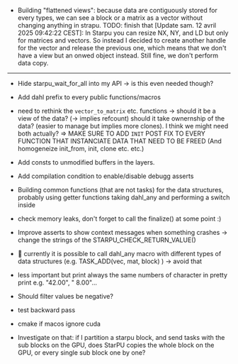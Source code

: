 
- Building "flattened views": because data are contiguously stored for every types, we can see a block or a matrix as a vector without
    changing anything in strapu. TODO: finish that 
    [Update sam. 12 avril 2025 09:42:22 CEST]:
    In Starpu you can resize NX, NY, and LD but only for matrices and vectors.
    So instead I decided to create another handle for the vector and release the previous one, which means that we don't have a view
    but an onwed object instead. Still fine, we don't perform data copy.

-------------------------------------------------------------------------------
- Hide starpu_wait_for_all into my API -> is this even needed though?
- Add dahl prefix to every public functions/macros
- need to rethink the `vector_to_matrix` etc. functions -> should it be a view of the data? (-> implies refcount) should it take ownernship of the data? (easier to manage but implies more clones). I think we might need both actually? => MAKE SURE TO ADD `INIT` POST FIX TO EVERY FUNCTION THAT INSTANCIATE DATA THAT NEED TO BE FREED (And homogeneize init_from, init, clone etc. etc.)
- Add consts to unmodified buffers in the layers.
- Add compilation condition to enable/disable debugg asserts
- Building common functions (that are not tasks) for the data structures, probably using getter functions taking dahl_any and performing a switch inside
- check memory leaks, don't forget to call the finalize() at some point :)
- Improve asserts to show context messages when something crashes -> change the strings of the STARPU_CHECK_RETURN_VALUE()
-  currently it is possible to call dahl_any macro with different types of data structures (e.g. TASK_ADD(vec, mat, block) ) -> avoid that
- less important but print always the same numbers of character in pretty print e.g. "42.00", " 8.00"...
- Should filter values be negative?
- test backward pass
- cmake if macos ignore cuda

- Investigate on that: if I partition a starpu block, and send tasks with the sub blocks on the GPU, does StarPU copies the whole block on the GPU, or
  every single sub block one by one?
